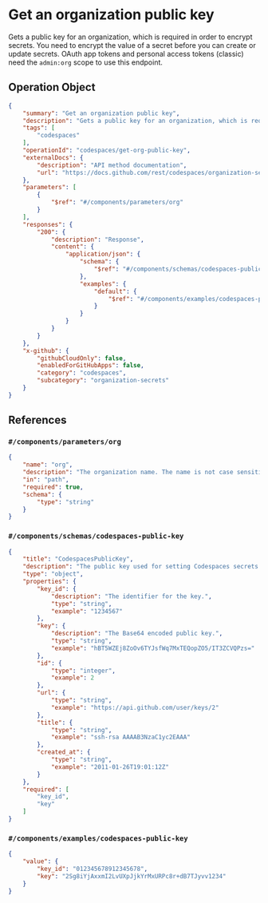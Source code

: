 # Get an organization public key

Gets a public key for an organization, which is required in order to encrypt secrets. You need to encrypt the value of a secret before you can create or update secrets.
OAuth app tokens and personal access tokens (classic) need the `admin:org` scope to use this endpoint.

## Operation Object

```json
{
    "summary": "Get an organization public key",
    "description": "Gets a public key for an organization, which is required in order to encrypt secrets. You need to encrypt the value of a secret before you can create or update secrets.\nOAuth app tokens and personal access tokens (classic) need the `admin:org` scope to use this endpoint.",
    "tags": [
        "codespaces"
    ],
    "operationId": "codespaces/get-org-public-key",
    "externalDocs": {
        "description": "API method documentation",
        "url": "https://docs.github.com/rest/codespaces/organization-secrets#get-an-organization-public-key"
    },
    "parameters": [
        {
            "$ref": "#/components/parameters/org"
        }
    ],
    "responses": {
        "200": {
            "description": "Response",
            "content": {
                "application/json": {
                    "schema": {
                        "$ref": "#/components/schemas/codespaces-public-key"
                    },
                    "examples": {
                        "default": {
                            "$ref": "#/components/examples/codespaces-public-key"
                        }
                    }
                }
            }
        }
    },
    "x-github": {
        "githubCloudOnly": false,
        "enabledForGitHubApps": false,
        "category": "codespaces",
        "subcategory": "organization-secrets"
    }
}
```

## References

### `#/components/parameters/org`

```json
{
    "name": "org",
    "description": "The organization name. The name is not case sensitive.",
    "in": "path",
    "required": true,
    "schema": {
        "type": "string"
    }
}
```

### `#/components/schemas/codespaces-public-key`

```json
{
    "title": "CodespacesPublicKey",
    "description": "The public key used for setting Codespaces secrets.",
    "type": "object",
    "properties": {
        "key_id": {
            "description": "The identifier for the key.",
            "type": "string",
            "example": "1234567"
        },
        "key": {
            "description": "The Base64 encoded public key.",
            "type": "string",
            "example": "hBT5WZEj8ZoOv6TYJsfWq7MxTEQopZO5/IT3ZCVQPzs="
        },
        "id": {
            "type": "integer",
            "example": 2
        },
        "url": {
            "type": "string",
            "example": "https://api.github.com/user/keys/2"
        },
        "title": {
            "type": "string",
            "example": "ssh-rsa AAAAB3NzaC1yc2EAAA"
        },
        "created_at": {
            "type": "string",
            "example": "2011-01-26T19:01:12Z"
        }
    },
    "required": [
        "key_id",
        "key"
    ]
}
```

### `#/components/examples/codespaces-public-key`

```json
{
    "value": {
        "key_id": "012345678912345678",
        "key": "2Sg8iYjAxxmI2LvUXpJjkYrMxURPc8r+dB7TJyvv1234"
    }
}
```